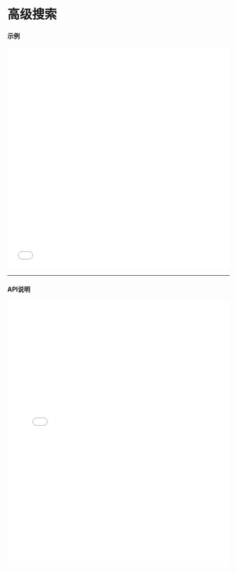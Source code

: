 # 高级搜索

#### 示例
<iframe width="100%" height="500" src="//jsrun.net/bSpKp/embedded/all/light/" allowfullscreen="allowfullscreen" frameborder="0"></iframe>

*****
#### API说明

<iframe width="100%" height="600" src="../emap_apis/v1.1/module-emapAdvancedQuery.html" frameborder="0" id="innerFrame"></iframe>



